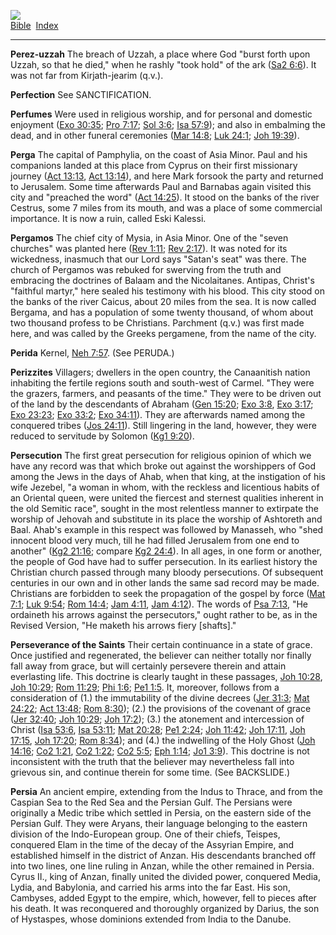 [![](../../cdshop/ithlogo.png)](../../index)  
[Bible](../index)  [Index](index) 

------------------------------------------------------------------------

<span id="000">**Perez-uzzah**</span> The breach of Uzzah, a place where
God "burst forth upon Uzzah, so that he died," when he rashly "took
hold" of the ark ([Sa2 6:6](../kjv/sa2006.htm#006)). It was not far from
Kirjath-jearim (q.v.).

<span id="001">**Perfection**</span> See SANCTIFICATION.

<span id="002">**Perfumes**</span> Were used in religious worship, and
for personal and domestic enjoyment ([Exo 30:35](../kjv/exo030.htm#035);
[Pro 7:17](../kjv/pro007.htm#017); [Sol 3:6](../kjv/sol003.htm#006);
[Isa 57:9](../kjv/isa057.htm#009)); and also in embalming the dead, and
in other funeral ceremonies ([Mar 14:8](../kjv/mar014.htm#008); [Luk
24:1](../kjv/luk024.htm#001); [Joh 19:39](../kjv/joh019.htm#039)).

<span id="003">**Perga**</span> The capital of Pamphylia, on the coast
of Asia Minor. Paul and his companions landed at this place from Cyprus
on their first missionary journey ([Act 13:13](../kjv/act013.htm#013),
[Act 13:14](../kjv/act013.htm#014)), and here Mark forsook the party and
returned to Jerusalem. Some time afterwards Paul and Barnabas again
visited this city and "preached the word" ([Act
14:25](../kjv/act014.htm#025)). It stood on the banks of the river
Cestrus, some 7 miles from its mouth, and was a place of some commercial
importance. It is now a ruin, called Eski Kalessi.

<span id="004">**Pergamos**</span> The chief city of Mysia, in Asia
Minor. One of the "seven churches" was planted here ([Rev
1:11](../kjv/rev001.htm#011); [Rev 2:17](../kjv/rev002.htm#017)). It was
noted for its wickedness, inasmuch that our Lord says "Satan's seat" was
there. The church of Pergamos was rebuked for swerving from the truth
and embracing the doctrines of Balaam and the Nicolaitanes. Antipas,
Christ's "faithful martyr," here sealed his testimony with his blood.
This city stood on the banks of the river Caicus, about 20 miles from
the sea. It is now called Bergama, and has a population of some twenty
thousand, of whom about two thousand profess to be Christians. Parchment
(q.v.) was first made here, and was called by the Greeks pergamene, from
the name of the city.

<span id="005">**Perida**</span> Kernel, [Neh
7:57](../kjv/neh007.htm#057). (See PERUDA.)

<span id="006">**Perizzites**</span> Villagers; dwellers in the open
country, the Canaanitish nation inhabiting the fertile regions south and
south-west of Carmel. "They were the grazers, farmers, and peasants of
the time." They were to be driven out of the land by the descendants of
Abraham ([Gen 15:20](../kjv/gen015.htm#020); [Exo
3:8](../kjv/exo003.htm#008), [Exo 3:17](../kjv/exo003.htm#017); [Exo
23:23](../kjv/exo023.htm#023); [Exo 33:2](../kjv/exo033.htm#002); [Exo
34:11](../kjv/exo034.htm#011)). They are afterwards named among the
conquered tribes ([Jos 24:11](../kjv/jos024.htm#011)). Still lingering
in the land, however, they were reduced to servitude by Solomon ([Kg1
9:20](../kjv/kg1009.htm#020)).

<span id="007">**Persecution**</span> The first great persecution for
religious opinion of which we have any record was that which broke out
against the worshippers of God among the Jews in the days of Ahab, when
that king, at the instigation of his wife Jezebel, "a woman in whom,
with the reckless and licentious habits of an Oriental queen, were
united the fiercest and sternest qualities inherent in the old Semitic
race", sought in the most relentless manner to extirpate the worship of
Jehovah and substitute in its place the worship of Ashtoreth and Baal.
Ahab's example in this respect was followed by Manasseh, who "shed
innocent blood very much, till he had filled Jerusalem from one end to
another" ([Kg2 21:16](../kjv/kg2021.htm#016); compare [Kg2
24:4](../kjv/kg2024.htm#004)). In all ages, in one form or another, the
people of God have had to suffer persecution. In its earliest history
the Christian church passed through many bloody persecutions. Of
subsequent centuries in our own and in other lands the same sad record
may be made. Christians are forbidden to seek the propagation of the
gospel by force ([Mat 7:1](../kjv/mat007.htm#001); [Luk
9:54](../kjv/luk009.htm#054); [Rom 14:4](../kjv/rom014.htm#004); [Jam
4:11](../kjv/jam004.htm#011), [Jam 4:12](../kjv/jam004.htm#012)). The
words of [Psa 7:13](../kjv/psa007.htm#013), "He ordaineth his arrows
against the persecutors," ought rather to be, as in the Revised Version,
"He maketh his arrows fiery \[shafts\]."

<span id="008">**Perseverance of the Saints**</span> Their certain
continuance in a state of grace. Once justified and regenerated, the
believer can neither totally nor finally fall away from grace, but will
certainly persevere therein and attain everlasting life. This doctrine
is clearly taught in these passages, [Joh 10:28](../kjv/joh010.htm#028),
[Joh 10:29](../kjv/joh010.htm#029); [Rom 11:29](../kjv/rom011.htm#029);
[Phi 1:6](../kjv/phi001.htm#006); [Pe1 1:5](../kjv/pe1001.htm#005). It,
moreover, follows from a consideration of (1.) the immutability of the
divine decrees ([Jer 31:3](../kjv/jer031.htm#003); [Mat
24:22](../kjv/mat024.htm#022); [Act 13:48](../kjv/act013.htm#048); [Rom
8:30](../kjv/rom008.htm#030)); (2.) the provisions of the covenant of
grace ([Jer 32:40](../kjv/jer032.htm#040); [Joh
10:29](../kjv/joh010.htm#029); [Joh 17:2](../kjv/joh017.htm#002)); (3.)
the atonement and intercession of Christ ([Isa
53:6](../kjv/isa053.htm#006), [Isa 53:11](../kjv/isa053.htm#011); [Mat
20:28](../kjv/mat020.htm#028); [Pe1 2:24](../kjv/pe1002.htm#024); [Joh
11:42](../kjv/joh011.htm#042); [Joh 17:11](../kjv/joh017.htm#011), [Joh
17:15](../kjv/joh017.htm#015), [Joh 17:20](../kjv/joh017.htm#020); [Rom
8:34](../kjv/rom008.htm#034)); and (4.) the indwelling of the Holy Ghost
([Joh 14:16](../kjv/joh014.htm#016); [Co2 1:21](../kjv/co2001.htm#021),
[Co2 1:22](../kjv/co2001.htm#022); [Co2 5:5](../kjv/co2005.htm#005);
[Eph 1:14](../kjv/eph001.htm#014); [Jo1 3:9](../kjv/jo1003.htm#009)).
This doctrine is not inconsistent with the truth that the believer may
nevertheless fall into grievous sin, and continue therein for some time.
(See BACKSLIDE.)

<span id="009">**Persia**</span> An ancient empire, extending from the
Indus to Thrace, and from the Caspian Sea to the Red Sea and the Persian
Gulf. The Persians were originally a Medic tribe which settled in
Persia, on the eastern side of the Persian Gulf. They were Aryans, their
language belonging to the eastern division of the Indo-European group.
One of their chiefs, Teispes, conquered Elam in the time of the decay of
the Assyrian Empire, and established himself in the district of Anzan.
His descendants branched off into two lines, one line ruling in Anzan,
while the other remained in Persia. Cyrus II., king of Anzan, finally
united the divided power, conquered Media, Lydia, and Babylonia, and
carried his arms into the far East. His son, Cambyses, added Egypt to
the empire, which, however, fell to pieces after his death. It was
reconquered and thoroughly organized by Darius, the son of Hystaspes,
whose dominions extended from India to the Danube.
